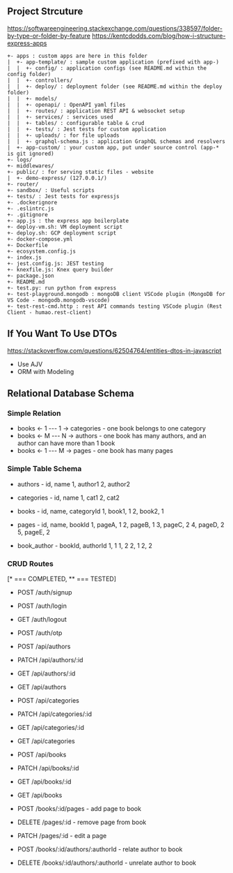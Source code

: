 ## Project Strcuture

https://softwareengineering.stackexchange.com/questions/338597/folder-by-type-or-folder-by-feature
https://kentcdodds.com/blog/how-i-structure-express-apps

```
+- apps : custom apps are here in this folder
|  +- app-template/ : sample custom application (prefixed with app-)
|  |  +- config/ : application configs (see README.md within the config folder)
|  |  +- controllers/
|  |  +- deploy/ : deployment folder (see README.md within the deploy folder)
|  |  +- models/
|  |  +- openapi/ : OpenAPI yaml files
|  |  +- routes/ : application REST API & websocket setup
|  |  +- services/ : services used
|  |  +- tables/ : configurable table & crud
|  |  +- tests/ : Jest tests for custom application
|  |  +- uploads/ : for file uploads
|  |  +- graphql-schema.js : application GraphQL schemas and resolvers
|  +- app-custom/ : your custom app, put under source control (app-* is git ignored)
+- logs/
+- middlewares/
+- public/ : for serving static files - website
|  +- demo-express/ (127.0.0.1/)
+- router/
+- sandbox/ : Useful scripts
+- tests/ : Jest tests for expressjs
+- .dockerignore
+- .eslintrc.js
+- .gitignore
+- app.js : the express app boilerplate
+- deploy-vm.sh: VM deployment script
+- deploy.sh: GCP deployment script
+- docker-compose.yml
+- Dockerfile
+- ecosystem.config.js
+- index.js
+- jest.config.js: JEST testing
+- knexfile.js: Knex query builder
+- package.json
+- README.md
+- test.py: run python from express
+- test-playground.mongodb : mongoDB client VSCode plugin (MongoDB for VS Code - mongodb.mongodb-vscode)
+- test-rest-cmd.http : rest API commands testing VSCode plugin (Rest Client - humao.rest-client)

```

## If You Want To Use DTOs

https://stackoverflow.com/questions/62504764/entities-dtos-in-javascript

- Use AJV
- ORM with Modeling

## Relational Database Schema

### Simple Relation
 * books <- 1 --- 1 -> categories - one book belongs to one category
 * books <- M --- N -> authors - one book has many authors, and an author can have more than 1 book
 * books <- 1 --- M -> pages - one book has many pages

### Simple Table Schema
 * authors - id, name
 1, author1
 2, author2

 * categories - id, name
 1, cat1
 2, cat2

 * books - id, name, categoryId
 1, book1, 1
 2, book2, 1

 * pages - id, name, bookId
 1, pageA, 1
 2, pageB, 1
 3, pageC, 2
 4, pageD, 2
 5, pageE, 2

 * book_author - bookId, authorId
 1, 1
 1, 2
 2, 1
 2, 2


### CRUD Routes
[* === COMPLETED, ** === TESTED]
* POST /auth/signup
* POST /auth/login
* GET /auth/logout
* POST /auth/otp

* POST /api/authors
* PATCH /api/authors/:id
* GET /api/authors/:id
* GET /api/authors

* POST /api/categories
* PATCH /api/categories/:id
* GET /api/categories/:id
* GET /api/categories

* POST /api/books
* PATCH /api/books/:id
* GET /api/books/:id
* GET /api/books

* POST /books/:id/pages - add page to book
* DELETE /pages/:id - remove page from book
* PATCH /pages/:id - edit a page

* POST /books/:id/authors/:authorId - relate author to book
* DELETE /books/:id/authors/:authorId - unrelate author to book


